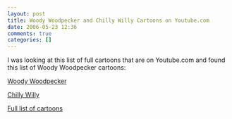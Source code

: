 ```yaml
---
layout: post
title: Woody Woodpecker and Chilly Willy Cartoons on Youtube.com
date: 2006-05-23 12:36
comments: true
categories: []
---
```

I was looking at this list of full cartoons that are on Youtube.com and found this list of Woody Woodpecker cartoons:

<a href="http://www.peterfilias.com/Woody%20Woodpecker">Woody Woodpecker</a>

<a href="http://www.peterfilias.com/Chilly%20Willy">Chilly Willy</a>

<a href="http://www.peterfilias.com/Full%20list%20of%20cartoons">Full list of cartoons</a>
